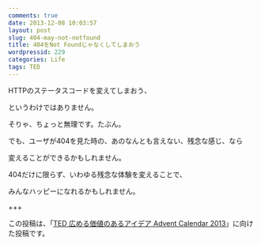 ```yaml
---
comments: true
date: 2013-12-08 10:03:57
layout: post
slug: 404-may-not-notfound
title: 404をNot Foundじゃなくしてしまおう
wordpressid: 229
categories: Life
tags: TED
---
```


HTTPのステータスコードを変えてしまおう、

というわけではありません。

そりゃ、ちょっと無理です。たぶん。


でも、ユーザが404を見た時の、あのなんとも言えない、残念な感じ、なら

変えることができるかもしれません。

<!--more-->



404だけに限らず、いわゆる残念な体験を変えることで、

みんなハッピーになれるかもしれません。

+++

この投稿は、「[TED 広める価値のあるアイデア Advent Calendar 2013](http://www.adventar.org/calendars/158)」に向けた投稿です。
